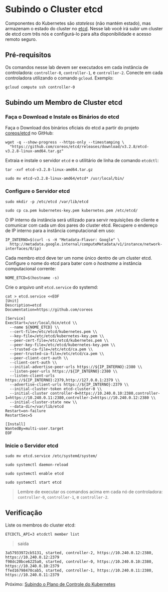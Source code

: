 # Subindo o Cluster etcd

Componentes do Kubernetes são _stateless_ (não mantém estado), mas armazenam o estado do cluster no [etcd](https://github.com/coreos/etcd). Nesse lab você irá subir um cluster de etcd com três nós e configurá-lo para alta disponibilidade e acesso remoto seguro.

## Pré-requisitos

Os comandos nesse lab devem ser executados em cada instância de controladora:  `controller-0`, `controller-1`, e `controller-2`. Conecte em cada controladora utilizando o comando `gcloud`. Exemplo:

```
gcloud compute ssh controller-0
```

## Subindo um Membro de Cluster etcd

### Faça o Download e Instale os Binários do etcd

Faça o Download dos binários oficiais do etcd a partir do projeto [coreos/etcd](https://github.com/coreos/etcd) no GitHub:

```
wget -q --show-progress --https-only --timestamping \
  "https://github.com/coreos/etcd/releases/download/v3.2.8/etcd-v3.2.8-linux-amd64.tar.gz"
```

Extraia e instale o servidor `etcd` e o utilitário de linha de comando `etcdctl`:

```
tar -xvf etcd-v3.2.8-linux-amd64.tar.gz
```

```
sudo mv etcd-v3.2.8-linux-amd64/etcd* /usr/local/bin/
```

### Configure o Servidor etcd

```
sudo mkdir -p /etc/etcd /var/lib/etcd
```

```
sudo cp ca.pem kubernetes-key.pem kubernetes.pem /etc/etcd/
```

O IP interno da instância será utilizado para servir requisições de cliente e comunicar com cada um dos pares do cluster etcd. Recupere o endereço de IP interno para a instância computacional em uso:

```
IP_INTERNO=$(curl -s -H "Metadata-Flavor: Google" \
  http://metadata.google.internal/computeMetadata/v1/instance/network-interfaces/0/ip)
```

Cada membro etcd deve ter um nome único dentro de um cluster etcd. Configure o nome do etcd para bater com o _hostname_ a instância computacional corrente: 

```
NOME_ETCD=$(hostname -s)
```

Crie o arquivo _unit_ `etcd.service` do systemd:

```
cat > etcd.service <<EOF
[Unit]
Description=etcd
Documentation=https://github.com/coreos

[Service]
ExecStart=/usr/local/bin/etcd \\
  --name ${NOME_ETCD} \\
  --cert-file=/etc/etcd/kubernetes.pem \\
  --key-file=/etc/etcd/kubernetes-key.pem \\
  --peer-cert-file=/etc/etcd/kubernetes.pem \\
  --peer-key-file=/etc/etcd/kubernetes-key.pem \\
  --trusted-ca-file=/etc/etcd/ca.pem \\
  --peer-trusted-ca-file=/etc/etcd/ca.pem \\
  --peer-client-cert-auth \\
  --client-cert-auth \\
  --initial-advertise-peer-urls https://${IP_INTERNO}:2380 \\
  --listen-peer-urls https://${IP_INTERNO}:2380 \\
  --listen-client-urls https://${IP_INTERNO}:2379,http://127.0.0.1:2379 \\
  --advertise-client-urls https://${IP_INTERNO}:2379 \\
  --initial-cluster-token etcd-cluster-0 \\
  --initial-cluster controller-0=https://10.240.0.10:2380,controller-1=https://10.240.0.11:2380,controller-2=https://10.240.0.12:2380 \\
  --initial-cluster-state new \\
  --data-dir=/var/lib/etcd
Restart=on-failure
RestartSec=5

[Install]
WantedBy=multi-user.target
EOF
```

### Inicie o Servidor etcd

```
sudo mv etcd.service /etc/systemd/system/
```

```
sudo systemctl daemon-reload
```

```
sudo systemctl enable etcd
```

```
sudo systemctl start etcd
```

> Lembre de executar os comandos acima em cada nó de controladora: `controller-0`, `controller-1`, e `controller-2`.

## Verificação

Liste os membros do cluster etcd:

```
ETCDCTL_API=3 etcdctl member list
```

> saída

```
3a57933972cb5131, started, controller-2, https://10.240.0.12:2380, https://10.240.0.12:2379
f98dc20bce6225a0, started, controller-0, https://10.240.0.10:2380, https://10.240.0.10:2379
ffed16798470cab5, started, controller-1, https://10.240.0.11:2380, https://10.240.0.11:2379
```

Próximo: [Subindo o Plano de Controle do Kubernetes](08-subindo-controladoras-kubernetes.md)
